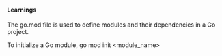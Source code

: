 #### Learnings

The go.mod file is used to define modules and their dependencies in a Go project. 

To initialize a Go module, 
go mod init <module_name>

